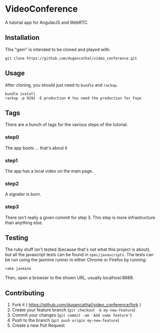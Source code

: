 # VideoConference

A tutorial app for AngularJS and WebRTC.

## Installation

This "gem" is intended to be cloned and played with.

    git clone https://github.com/dugancathal/video_conference.git

## Usage

After cloning, you should just need to `bundle` and `rackup`.

    bundle install
    rackup -p 9292 -E production # You need the production for Faye

## Tags

There are a bunch of tags for the various steps of the tutorial.

### step0

The app boots ... that's about it

### step1

The app has a local video on the main page.

### step2

A signaler is born.

### step3

There isn't really a given commit for step 3. This step is more
infrastructure than anything else.

## Testing

The ruby stuff isn't tested (because that's not what this project is about), but all
the javascript tests can be found in `spec/javascripts`. The tests can be run
using the jasmine runner in either Chrome or Firefox by running:

    rake jasmine

Then, open a browser to the shown URL, usually localhost:8888.

## Contributing

1. Fork it ( https://github.com/dugancathal/video_conference/fork )
2. Create your feature branch (`git checkout -b my-new-feature`)
3. Commit your changes (`git commit -am 'Add some feature'`)
4. Push to the branch (`git push origin my-new-feature`)
5. Create a new Pull Request
